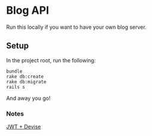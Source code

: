 # Blog API

Run this locally if you want to have your own blog server.

Setup
-----
In the project root, run the following:
```
bundle
rake db:create
rake db:migrate
rails s
```

And away you go!


### Notes

[JWT + Devise](https://anantasite.wordpress.com/2015/09/28/jwt-integration-with-devise-rails-and-angularjs/)
